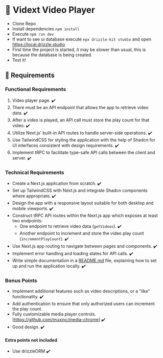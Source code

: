 # 🎥 Vidext Video Player

- Clone Repo
- Install dependencies ``` npm install ```
- Execute ```npm run dev```
- If want to see ui database execute ```npx drizzle-kit studio``` and open https://local.drizzle.studio
- First time the project is started, it may be slower than usual, this is because the database is being created.
- Test it!

## 📝 Requirements

### Functional Requirements

1. Video player page. ✔️
2. There must be an API endpoint that allows the app to retrieve video data. ✔️
3. After a video is played, an API call must store the play count for that video. ✔️
4. Utilize Next.js' built-in API routes to handle server-side operations. ✔️
5. Use TailwindCSS for styling the application with the help of Shadcn for UI interfaces consistent with design requirements. ✔️
6. Implement tRPC to facilitate type-safe API calls between the client and server. ✔️

### Technical Requirements

- Create a Next.js application from scratch. ✔️
- Set up TailwindCSS with Next.js and integrate Shadcn components where appropriate. ✔️
- Design the app with a responsive layout suitable for both desktop and mobile viewports. ✔️
- Construct tRPC API routes within the Next.js app which exposes at least two endpoints:
    - One endpoint to retrieve video data (`getVideos`). ✔️
    - Another endpoint to increment and store the video play count (`incrementPlayCount`). ✔️
- Use Next.js app routing to navigate between pages and components. ✔️
- Implement error handling and loading states for API calls. ✔️
- Write simple documentation in a [README.md](http://readme.md/) file, explaining how to set up and run the application locally. ✔️

### Bonus Points

- Implement additional features such as video descriptions, or a "like" functionality. ✔️
- Add authentication to ensure that only authorized users can increment the play count.
- Fully customizable media player controls. [https://github.com/muxinc/media-chrome] ✔️
- Good design. ✔️

#### Extra points not included

- Use drizzleORM ✔️
